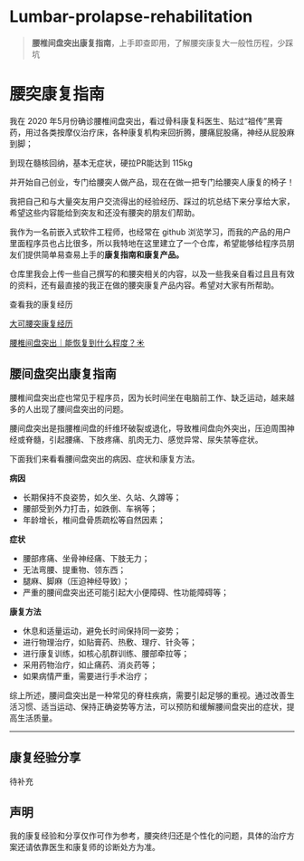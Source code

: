 # Lumbar-prolapse-rehabilitation

> **腰椎间盘突出康复指南**，上手即查即用，了解腰突康复大一般性历程，少踩坑
> 

# 腰突康复指南

我在 2020 年5月份确诊腰椎间盘突出，看过骨科康复科医生、贴过“祖传”黑膏药，用过各类按摩仪治疗床，各种康复机构来回折腾，腰痛屁股痛，神经从屁股麻到脚；

到现在髓核回纳，基本无症状，硬拉PR能达到 115kg

并开始自己创业，专门给腰突人做产品，现在在做一把专门给腰突人康复的椅子！

我把自己和与大量突友用户交流得出的经验经历、踩过的坑总结下来分享给大家，希望这些内容能给到突友和还没有腰突的朋友们帮助。

我作为一名前嵌入式软件工程师，也经常在 github 浏览学习，而我的产品的用户里面程序员也占比很多，所以我特地在这里建立了一个仓库，希望能够给程序员朋友们提供简单易查易上手的**康复指南和康复产品。**

仓库里我会上传一些自己撰写的和腰突相关的内容，以及一些我亲自看过且且有效的资料，还有最直接的我正在做的腰突康复产品内容。希望对大家有所帮助。

查看我的康复经历

[大可腰突康复经历](https://www.notion.so/fc03a301e7a143448363d64944f2286d?pvs=21)

[腰椎间盘突出｜能恢复到什么程度？☀️](https://www.xiaohongshu.com/explore/64e865f3000000000103c05a)

## **腰间盘突出康复指南**

腰椎间盘突出症也常见于程序员，因为长时间坐在电脑前工作、缺乏运动，越来越多的人出现了腰间盘突出的问题。

腰间盘突出是指腰椎间盘的纤维环破裂或退化，导致椎间盘向外突出，压迫周围神经或脊髓，引起腰痛、下肢疼痛、肌肉无力、感觉异常、尿失禁等症状。

下面我们来看看腰间盘突出的病因、症状和康复方法。

**病因**

- 长期保持不良姿势，如久坐、久站、久蹲等；
- 腰部受到外力打击，如跌倒、车祸等；
- 年龄增长，椎间盘骨质疏松等自然因素；

**症状**

- 腰部疼痛、坐骨神经痛、下肢无力；
- 无法弯腰、提重物、领东西；
- 腿麻、脚麻（压迫神经导致）；
- 严重的腰间盘突出还可能引起大小便障碍、性功能障碍等；

**康复方法**

- 休息和适量运动，避免长时间保持同一姿势；
- 进行物理治疗，如贴膏药、热敷、理疗、针灸等；
- 进行康复训练，如核心肌群训练、腰部牵拉等；
- 采用药物治疗，如止痛药、消炎药等；
- 如果病情严重，需要进行手术治疗；

综上所述，腰间盘突出是一种常见的脊柱疾病，需要引起足够的重视。通过改善生活习惯、适当运动、保持正确姿势等方法，可以预防和缓解腰间盘突出的症状，提高生活质量。

---
## 康复经验分享
待补充
## 声明

我的康复经验和分享仅作可作为参考，腰突终归还是个性化的问题，具体的治疗方案还请依靠医生和康复师的诊断处方为准。
